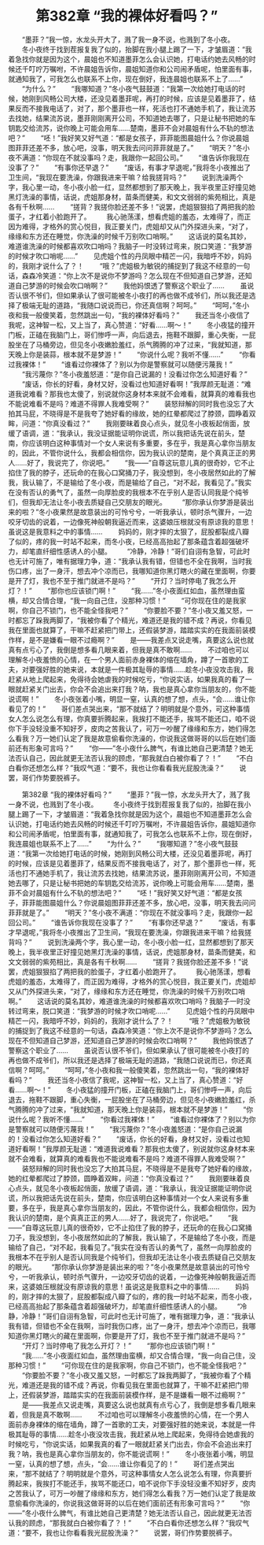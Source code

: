 # 　　第382章 “我的裸体好看吗？”
　　“墨菲？”我一惊，水龙头开大了，溅了我一身不说，也溅到了冬小夜。
　　冬小夜终于找到茬报复我了似的，抬脚在我小腿上踢了一下，才皱眉道：“我着急找你就是因为这个，晨姐也不知道墨菲怎么会认识她，打电话约她去风畅的时候还千叮咛万嘱咐，不许晨姐告诉你，晨姐知道你和公司闹矛盾呢，怕里面有事，就通知我了，可我怎么也联系不上你，现在倒好，我连晨姐也联系不上了……”
　　“为什么？”
　　“我哪知道？”冬小夜气鼓鼓道：“我第一次给她打电话的时候，她刚到风畅公司大楼，还没见着墨菲呢，再打的时候，应该是见着墨菲了，结果反而不接我电话了，对了，那个墨菲也一样，死活也打不通她手机了，我让流苏去找她，结果流苏说，墨菲刚刚离开公司，不知道她去哪了，只是让秘书把她的车钥匙交给流苏，说你晚上可能会用车……楚南，墨菲不会对晨姐有什么不轨的想法吧？”
　　“呸！”我好笑又好气道：“都是女孩子，菲菲能图晨姐什么？你说晨姐图菲菲还差不多，放心吧，没事，明天我去问问菲菲就是了。”
　　“明天？”冬小夜不满道：“你现在不就没事吗？走，我跟你一起回公司。”
　　“谁告诉你我现在没事了？”
　　“有事你还早退？”
　　“废话，有事才早退呢，”我将冬小夜推出了卫生间，“我现在要洗澡，你跟我进来干嘛？给我搓背吗？”
　　说到洗澡两个字，我心里一动，冬小夜小脸一红，显然都想到了那天晚上，我半夜里正好撞见她黑灯洗澡的事情，话说，虎姐那身材，苗条而健美，和文文弱弱的紫苑相比，真是各有千秋啊……
　　“搓背？我搓你脸还差不多！”说罢，虎姐狠狠掐了两把我的脸蛋子，才红着小脸跑开了。
　　我心驰荡漾，想看虎姐的羞态，太难得了，而正因为难得，才格外的赏心悦目，我正要关门，虎姐却又从门外探进头来，“对了，缘缘和东方还在睡觉，你洗澡的时候千万别吹口哨啊。”
　　这话说的莫名其妙，难道谁洗澡的时候都喜欢吹口哨吗？我脑子一时没转过弯来，脱口笑道：“我梦游的时候才吹口哨呢……”
　　见虎姐个性的丹凤眼中精芒一闪，我暗呼不妙，妈妈的，我刚才说什么了？！
　　“哦？”虎姐极为敏锐的捕捉到了我这不经意的一句话，森森冷笑道：“你上次不是说你不梦游吗？怎么现在不但知道自己梦游，还知道自己梦游的时候会吹口哨啊？”
　　我他妈恨透了警察这个职业了……
　　虽说否认很不爷们，但如果承认了很可能被冬小夜打的再也做不成爷们，所以我还是选择了极端无耻的道路，“我随口说说而已，你还真信啊？呵呵。”
　　“呵呵，”冬小夜和我一般傻笑着，忽然跳出一句，“我的裸体好看吗？”
　　我还当冬小夜信了我呢，这神智一松，又上当了，真心赞道：“好看……啊～！”
　　冬小夜猛的撞开门板，正磕在我脑门上，哥们惨呼一声，向后退去，拖鞋不跟脚，重心失衡，一屁股坐在了马桶旁边，但见冬小夜嫩脸羞红，杀气腾腾的冲了过来，“我就知道，那天晚上你是装蒜，根本就不是梦游！”
　　“你说什么呢？我听不懂……”
　　“你看过我裸体！”
　　“谁看过你裸体了？别以为你是警察就可以随便污蔑我！”
　　“我污蔑你？”冬小夜羞怒道：“是你自己说漏的！没看过你怎么知道好看？”
　　“废话，你长的好看，身材又好，没看过也知道好看啊！”我厚颜无耻道：“难道我说难看？那我也太傻了，别说就你这身材本来就不会难看，就算真的难看我也不能说难看不是吗？难道不得罪人我难受啊？”
　　装怒辩解的同时我也没忘了大拍其马屁，不晓得是不是我夸了她好看的缘故，她的红晕都爬过了脖颈，圆睁着双眸，问道：“你真没看过？”
　　我刚要昧着良心点头，就见冬小夜板起俏面，放缓了语调，道：“我承认，我没证据能证明你说谎，所以我把话先说在前头，楚南，你应该明白这种事情对一个女人来说有多重要，多在乎，我是真心拿你当朋友的，因此，不管你说什么，我都会相信你，因为我认识的楚南，是个真真正正的男人……好了，我说完了，你说吧。”
　　“我——”自尊这玩意儿真的很奇妙，它不止掐住了我的脖子，还玩命的在我心口窝捅刀子，我没想到，冬小夜居然如此的了解我，我认输了，不是输给了冬小夜，而是输给了自己，“对不起，我看见了。”我实在没有否认的勇气了，虽然一向厚脸皮的我根本不在乎别人是否认同我是个纯爷们，但我却无法让冬小夜去质疑自己交朋友的眼光。
　　“那你承认你梦游是装出来的啦？”冬小夜果然是故意装出的可怜兮兮，一听我承认，顿时杀气骤升，一边咬牙切齿的说着，一边像死神般朝我逼近而来，这婆娘压根就没有原谅我的意思！虽说这是我意料之中的事情……
　　妈妈的，刚才摔的太狠了，屁股都裂成八瓣了似的，疼的我一时站不起来，而冬小夜，已经高高抬起了那条蕴含着超强破坏力，却笔直纤细性感诱人的小腿。
　　“冷静，冷静！”哥们自诩有急智，可此时也无计可施了，唯有据理力争，道：“我承认我有错，但错也不全在我啊，当时我伤口疼，出了一身汗，想去冲个凉而已，我哪知道你黑灯瞎火的藏在里面啊，你要是开了灯，我也不至于推门就进不是吗？”
　　“开灯？当时停电了我怎么开灯？！”
　　“那你也应该锁门啊！”
　　“我……”冬小夜面红如血，虽然理由蛮横，却又合情合理，“我一向自己住，没那种习惯！”
　　“可你现在住的是我家啊，你自己不锁门，也不能全怪我吧？”
　　“你要脸不要？”冬小夜又羞又怒，一时都忘了跺我两脚了，“我被你看了个精光，难道还是我的错不成？再说，你看见我在里面也就算了，干嘛不赶紧把门带上，还假装梦游，踏踏实实的在我面前装模作样，是不是嫌看一眼不过瘾啊？”
　　是——我差点又说走嘴，真要这么说也就真有点亏心了，我倒是想多看几眼来着，但我是真不敢啊……
　　不过咱也可以理解冬小夜羞愤的心情，在一个男人面前赤身裸体的缩在墙角，蹲了一首歌的工夫，对要强好胜的她来说，本就是一件极其耻辱的事情……趁冬小夜没攻击我，我赶紧从地上爬起来，免得待会她虐我的时候吃亏，“你说实话，如果我真的看了一眼就赶紧关门出去，你会不会追出来打我？呐，我也是真心拿你当朋友的，你不能说谎啊！”
　　冬小夜张着小嘴，明显一窒，认真的想了想，点头，“会……谁让你看见了的！”
　　哥们差点哭出来，“那不就结了？明明就是个意外，可这种事情女人怎么说怎么有理，你真要折腾起来，我挨打不能还手，挨骂不能还口，咱不说你下手没轻没重不知好歹，皮肉之苦我认了，可万一吵醒了缘缘和东方，她们得怎么看我？万一她们认定了我是故意偷看你洗澡的，你说我这做哥哥的以后在她们面前还有形象可言吗？”
　　“你——”冬小夜什么脾气，有谁比她自己更清楚？她无法否认自己，因此就更无法否认我的顾虑，“那我就白白被你看了？！”
　　“不白白看你还想怎么样？”我叹气道：“要不，我也让你看看我光屁股洗澡？”
　　说罢，哥们作势要脱裤子。

　　第382章 “我的裸体好看吗？”
　　“墨菲？”我一惊，水龙头开大了，溅了我一身不说，也溅到了冬小夜。
　　冬小夜终于找到茬报复我了似的，抬脚在我小腿上踢了一下，才皱眉道：“我着急找你就是因为这个，晨姐也不知道墨菲怎么会认识她，打电话约她去风畅的时候还千叮咛万嘱咐，不许晨姐告诉你，晨姐知道你和公司闹矛盾呢，怕里面有事，就通知我了，可我怎么也联系不上你，现在倒好，我连晨姐也联系不上了……”
　　“为什么？”
　　“我哪知道？”冬小夜气鼓鼓道：“我第一次给她打电话的时候，她刚到风畅公司大楼，还没见着墨菲呢，再打的时候，应该是见着墨菲了，结果反而不接我电话了，对了，那个墨菲也一样，死活也打不通她手机了，我让流苏去找她，结果流苏说，墨菲刚刚离开公司，不知道她去哪了，只是让秘书把她的车钥匙交给流苏，说你晚上可能会用车……楚南，墨菲不会对晨姐有什么不轨的想法吧？”
　　“呸！”我好笑又好气道：“都是女孩子，菲菲能图晨姐什么？你说晨姐图菲菲还差不多，放心吧，没事，明天我去问问菲菲就是了。”
　　“明天？”冬小夜不满道：“你现在不就没事吗？走，我跟你一起回公司。”
　　“谁告诉你我现在没事了？”
　　“有事你还早退？”
　　“废话，有事才早退呢，”我将冬小夜推出了卫生间，“我现在要洗澡，你跟我进来干嘛？给我搓背吗？”
　　说到洗澡两个字，我心里一动，冬小夜小脸一红，显然都想到了那天晚上，我半夜里正好撞见她黑灯洗澡的事情，话说，虎姐那身材，苗条而健美，和文文弱弱的紫苑相比，真是各有千秋啊……
　　“搓背？我搓你脸还差不多！”说罢，虎姐狠狠掐了两把我的脸蛋子，才红着小脸跑开了。
　　我心驰荡漾，想看虎姐的羞态，太难得了，而正因为难得，才格外的赏心悦目，我正要关门，虎姐却又从门外探进头来，“对了，缘缘和东方还在睡觉，你洗澡的时候千万别吹口哨啊。”
　　这话说的莫名其妙，难道谁洗澡的时候都喜欢吹口哨吗？我脑子一时没转过弯来，脱口笑道：“我梦游的时候才吹口哨呢……”
　　见虎姐个性的丹凤眼中精芒一闪，我暗呼不妙，妈妈的，我刚才说什么了？！
　　“哦？”虎姐极为敏锐的捕捉到了我这不经意的一句话，森森冷笑道：“你上次不是说你不梦游吗？怎么现在不但知道自己梦游，还知道自己梦游的时候会吹口哨啊？”
　　我他妈恨透了警察这个职业了……
　　虽说否认很不爷们，但如果承认了很可能被冬小夜打的再也做不成爷们，所以我还是选择了极端无耻的道路，“我随口说说而已，你还真信啊？呵呵。”
　　“呵呵，”冬小夜和我一般傻笑着，忽然跳出一句，“我的裸体好看吗？”
　　我还当冬小夜信了我呢，这神智一松，又上当了，真心赞道：“好看……啊～！”
　　冬小夜猛的撞开门板，正磕在我脑门上，哥们惨呼一声，向后退去，拖鞋不跟脚，重心失衡，一屁股坐在了马桶旁边，但见冬小夜嫩脸羞红，杀气腾腾的冲了过来，“我就知道，那天晚上你是装蒜，根本就不是梦游！”
　　“你说什么呢？我听不懂……”
　　“你看过我裸体！”
　　“谁看过你裸体了？别以为你是警察就可以随便污蔑我！”
　　“我污蔑你？”冬小夜羞怒道：“是你自己说漏的！没看过你怎么知道好看？”
　　“废话，你长的好看，身材又好，没看过也知道好看啊！”我厚颜无耻道：“难道我说难看？那我也太傻了，别说就你这身材本来就不会难看，就算真的难看我也不能说难看不是吗？难道不得罪人我难受啊？”
　　装怒辩解的同时我也没忘了大拍其马屁，不晓得是不是我夸了她好看的缘故，她的红晕都爬过了脖颈，圆睁着双眸，问道：“你真没看过？”
　　我刚要昧着良心点头，就见冬小夜板起俏面，放缓了语调，道：“我承认，我没证据能证明你说谎，所以我把话先说在前头，楚南，你应该明白这种事情对一个女人来说有多重要，多在乎，我是真心拿你当朋友的，因此，不管你说什么，我都会相信你，因为我认识的楚南，是个真真正正的男人……好了，我说完了，你说吧。”
　　“我——”自尊这玩意儿真的很奇妙，它不止掐住了我的脖子，还玩命的在我心口窝捅刀子，我没想到，冬小夜居然如此的了解我，我认输了，不是输给了冬小夜，而是输给了自己，“对不起，我看见了。”我实在没有否认的勇气了，虽然一向厚脸皮的我根本不在乎别人是否认同我是个纯爷们，但我却无法让冬小夜去质疑自己交朋友的眼光。
　　“那你承认你梦游是装出来的啦？”冬小夜果然是故意装出的可怜兮兮，一听我承认，顿时杀气骤升，一边咬牙切齿的说着，一边像死神般朝我逼近而来，这婆娘压根就没有原谅我的意思！虽说这是我意料之中的事情……
　　妈妈的，刚才摔的太狠了，屁股都裂成八瓣了似的，疼的我一时站不起来，而冬小夜，已经高高抬起了那条蕴含着超强破坏力，却笔直纤细性感诱人的小腿。
　　“冷静，冷静！”哥们自诩有急智，可此时也无计可施了，唯有据理力争，道：“我承认我有错，但错也不全在我啊，当时我伤口疼，出了一身汗，想去冲个凉而已，我哪知道你黑灯瞎火的藏在里面啊，你要是开了灯，我也不至于推门就进不是吗？”
　　“开灯？当时停电了我怎么开灯？！”
　　“那你也应该锁门啊！”
　　“我……”冬小夜面红如血，虽然理由蛮横，却又合情合理，“我一向自己住，没那种习惯！”
　　“可你现在住的是我家啊，你自己不锁门，也不能全怪我吧？”
　　“你要脸不要？”冬小夜又羞又怒，一时都忘了跺我两脚了，“我被你看了个精光，难道还是我的错不成？再说，你看见我在里面也就算了，干嘛不赶紧把门带上，还假装梦游，踏踏实实的在我面前装模作样，是不是嫌看一眼不过瘾啊？”
　　是——我差点又说走嘴，真要这么说也就真有点亏心了，我倒是想多看几眼来着，但我是真不敢啊……
　　不过咱也可以理解冬小夜羞愤的心情，在一个男人面前赤身裸体的缩在墙角，蹲了一首歌的工夫，对要强好胜的她来说，本就是一件极其耻辱的事情……趁冬小夜没攻击我，我赶紧从地上爬起来，免得待会她虐我的时候吃亏，“你说实话，如果我真的看了一眼就赶紧关门出去，你会不会追出来打我？呐，我也是真心拿你当朋友的，你不能说谎啊！”
　　冬小夜张着小嘴，明显一窒，认真的想了想，点头，“会……谁让你看见了的！”
　　哥们差点哭出来，“那不就结了？明明就是个意外，可这种事情女人怎么说怎么有理，你真要折腾起来，我挨打不能还手，挨骂不能还口，咱不说你下手没轻没重不知好歹，皮肉之苦我认了，可万一吵醒了缘缘和东方，她们得怎么看我？万一她们认定了我是故意偷看你洗澡的，你说我这做哥哥的以后在她们面前还有形象可言吗？”
　　“你——”冬小夜什么脾气，有谁比她自己更清楚？她无法否认自己，因此就更无法否认我的顾虑，“那我就白白被你看了？！”
　　“不白白看你还想怎么样？”我叹气道：“要不，我也让你看看我光屁股洗澡？”
　　说罢，哥们作势要脱裤子。
